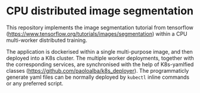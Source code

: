 # CPU distributed image segmentation

This repository implements the image segmentation tutorial from tensorflow (https://www.tensorflow.org/tutorials/images/segmentation) within a CPU multi-worker distributed training.

The application is dockerised within a single multi-purpose image, and then deployed into a K8s cluster.
The multiple worker deployments, together with the corresponding services, are synchronised with the help of K8s-yamlfied classes (https://github.com/paoloalba/k8s_deployer).
The programmaticly generate yaml files can be normally deployed by ```kubectl``` inline commands or any preferred script.